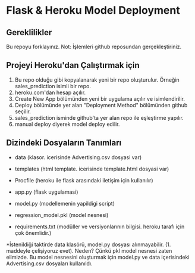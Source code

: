 # Flask & Heroku Model Deployment

## Gereklilikler

Bu repoyu forklayınız.
Not: İşlemleri github reposundan gerçekleştiriniz.

## Projeyi Heroku'dan Çalıştırmak için

1. Bu repo olduğu gibi kopyalanarak yeni bir repo oluşturulur. Örneğin sales_prediction isimli bir repo.
2. heroku.com'dan hesap açılır.
3. Create New App bölümünden yeni bir uygulama açılır ve isimlendirilir.
4. Deploy bölümünde yer alan "Deployment Method" bölümünden github seçilir.
5. sales_prediction isminde github'ta yer alan repo ile eşleştirme yapılır.
6. manual deploy diyerek model deploy edilir.

## Dizindeki Dosyaların Tanımları

- data (klasor. icerisinde Advertising.csv dosyasi var)

- templates (html template. icerisinde template.html dosyasi var)

- Procfile (heroku ile flask arasındaki iletişim için kullanılır)

- app.py (flask uygulamasi)
  
- model.py (modellemenin yapildigi script)

- regression_model.pkl (model nesnesi)

- requirements.txt (modüller ve versiyonlarının bilgisi. heroku tarafı için çok önemlidir.)

*İstenildiği taktirde data klasörü, model.py dosyası alınmayabilir. (1. maddeyle çelişiyoruz evet). Neden? Çünkü pkl model nesnesi zaten elimizde. Bu model nesnesini oluşturmak için model.py ve data içerisindeki Advertising.csv dosyaları kullanıldı.
